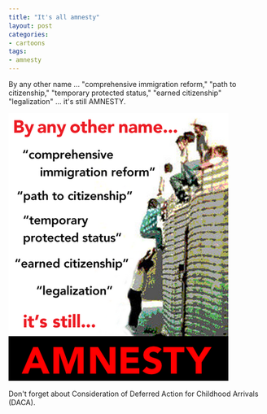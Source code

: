 ```yaml
---
title: "It's all amnesty"
layout: post
categories:
- cartoons
tags:
- amnesty
---
```


By any other name ... "comprehensive immigration reform," "path to citizenship," "temporary protected status," "earned citizenship" "legalization" ... it's still AMNESTY.

![It's still amnesty](/assets/img/2014/02/amnesty.png)

Don't forget about Consideration of Deferred Action for Childhood Arrivals (DACA).
